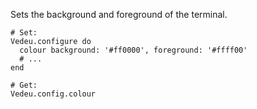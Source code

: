 Sets the background and foreground of the terminal.

    # Set:
    Vedeu.configure do
      colour background: '#ff0000', foreground: '#ffff00'
      # ...
    end

    # Get:
    Vedeu.config.colour
